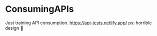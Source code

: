 # ConsumingAPIs
Just training API consumption.
https://api-tests.netlify.app/
ps: horrible design 🦥
